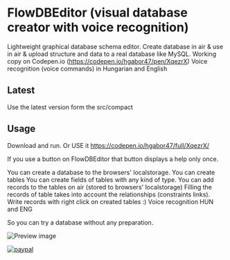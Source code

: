 FlowDBEditor (visual database creator with voice recognition)
=============================================================

Lightweight graphical database schema editor. Create database in air & use in air & upload structure and data to a real database like MySQL. 
Working copy on Codepen.io (https://codepen.io/hgabor47/pen/XqezrX)
Voice recognition (voice commands) in Hungarian and English

Latest
------
Use the latest version form the src/compact  

Usage
-----
Download and run. Or USE it https://codepen.io/hgabor47/full/XqezrX/

If you use a button on FlowDBEditor that button displays a help only once.

You can create a database to the browsers' localstorage.
You can create tables
You can create fields of tables with any kind of type.
You can add records to the tables on air (stored to browsers' localstorage)
Filling the records of table takes into account the relationships (constraints links).
Write records with right click on created tables :)
Voice recognition HUN and ENG

So you can try a database without any preparation.


![Preview image](https://github.com/hgabor47/FlowDBEditor/blob/master/flowpreview1_01.jpg?raw=true "Preview")


[![paypal](https://www.paypalobjects.com/en_US/i/btn/btn_donateCC_LG.gif)](https://www.paypal.com/cgi-bin/webscr?cmd=_donations&business=hgabor47%40gmail%2ecom&lc=AL&item_number=flowdbeditor&currency_code=USD&bn=PP%2dDonationsBF%3abtn_donateCC_LG%2egif%3aNonHosted)
